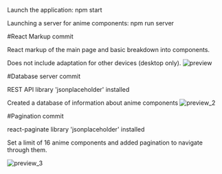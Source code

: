 Launch the application: npm start

Launching a server for anime components: npm run server

#React Markup commit

React markup of the main page and basic breakdown into components.

Does not include adaptation for other devices (desktop only).
![preview](https://github.com/Jeyzik/AniWatch/assets/85117815/24ecd007-4354-4773-aeaa-c2ce0c5f1dfd)

#Database server commit

REST API library 'jsonplaceholder' installed

Сreated a database of information about anime components
![preview_2](https://github.com/Jeyzik/AniWatch/assets/85117815/593343cf-8923-4cf1-897c-bb4f591a00ab)

#Pagination commit

react-paginate library 'jsonplaceholder' installed

Set a limit of 16 anime components and added pagination to navigate through them.

![preview_3](https://github.com/Jeyzik/AniWatch/assets/85117815/97a6c3bd-1869-4443-bc01-153c0cb97f29)

